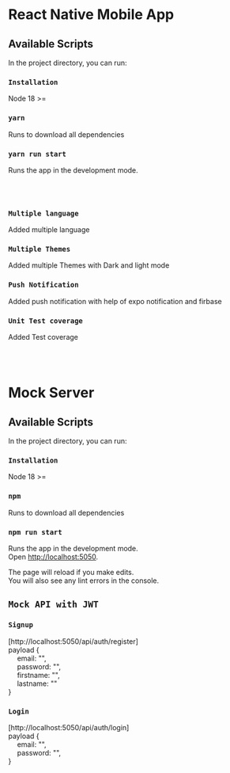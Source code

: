 # React Native Mobile App

## Available Scripts

In the project directory, you can run:

### `Installation`
Node 18 >=


### `yarn`
Runs to download all dependencies

### `yarn run start`

Runs the app in the development mode.

<br />
<br />

### `Multiple language`
Added multiple language

### `Multiple Themes`
Added multiple Themes with Dark and light mode


### `Push Notification`
Added push notification with help of expo notification and firbase

### `Unit Test coverage`
Added Test coverage


<br />
<br />

# Mock Server

## Available Scripts

In the project directory, you can run:

### `Installation`
Node 18 >=


### `npm`
Runs to download all dependencies

### `npm run start`

Runs the app in the development mode.\
Open [http://localhost:5050](http://localhost:5050).

The page will reload if you make edits.\
You will also see any lint errors in the console.

## `Mock API with JWT`

### `Signup`
[http://localhost:5050/api/auth/register] \
payload { \
&emsp; email: "", \
&emsp; password: "", \
&emsp; firstname: "", \
&emsp; lastname: "" \
}

### `Login`
[http://localhost:5050/api/auth/login] \
payload { \
&emsp; email: "", \
&emsp; password: "", \
}
